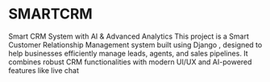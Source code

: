 # SMARTCRM
Smart CRM System with AI &amp; Advanced Analytics This project is a Smart Customer Relationship Management system built using Django , designed to help businesses efficiently manage leads, agents, and sales pipelines. It combines robust CRM functionalities with modern UI/UX and AI-powered features like live chat

